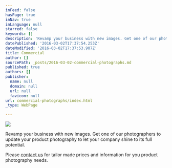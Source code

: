 ```yaml
---
inFeed: false
hasPage: true
inNav: true
inLanguage: null
starred: false
keywords: []
description: 'Revamp your business with new images. Get one of our photographers to update your product photography to let your company shine to its full potential. '
datePublished: '2016-03-02T17:37:54.253Z'
dateModified: '2016-03-02T17:37:53.907Z'
title: Commercial
author: []
sourcePath: _posts/2016-03-02-commercial-photographs.md
published: true
authors: []
publisher:
  name: null
  domain: null
  url: null
  favicon: null
url: commercial-photographs/index.html
_type: WebPage

---
```

![](https://s3-us-west-2.amazonaws.com/the-grid-img/p/e707417170d21b72ab95c051004a95d2003ea745.jpg)

Revamp your business with new images. Get one of our photographers to update your product photography to let your company shine to its full potential. 

Please [contact us][0] for tailor made prices and information for you product photography needs. 

[0]: bandaphotographers@outlook.com